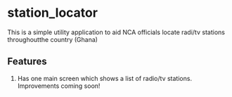 # station_locator

This is a simple utility application to aid NCA officials locate radi/tv stations throughoutthe country (Ghana)

## Features

1. Has one main screen which shows a list of radio/tv stations. Improvements coming soon!
